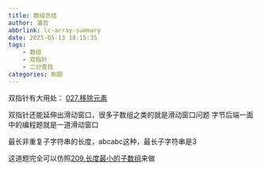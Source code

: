 ```yaml
---
title: 数组总结
author: 濬哲
abbrlink: lc-array-summary
date: 2025-05-13 18:15:35
tags: 
    - 数组
    - 双指针
    - 二分查找
categories: 刷题
---
```


双指针有大用处：
[027.移除元素](https://leetcode.cn/problems/remove-element/description/)

双指针还能延伸出滑动窗口，很多子数组之类的就是滑动窗口问题
字节后端一面中的编程题就是一道滑动窗口

最长非重复子字符串的长度，abcabc这种，最长子字符串是3


这道题完全可以仿照[209.长度最小的子数组](https://leetcode.cn/problems/minimum-size-subarray-sum/description/)来做


